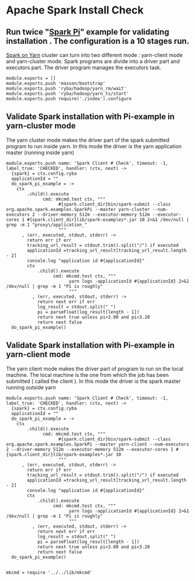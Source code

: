 # Apache Spark Install Check

## Run twice "[Spark Pi][Spark-Pi]" example for validating installation . The configuration is a 10 stages run.
[Spark on Yarn][Spark-yarn] cluster can turn into two different mode :  yarn-client mode and yarn-cluster mode.
Spark programs are divide into a driver part and executors part.
The driver program manages the executors task.

    module.exports = []
    module.exports.push 'masson/bootstrap'
    module.exports.push 'ryba/hadoop/yarn_rm/wait'
    module.exports.push 'ryba/hadoop/yarn_ts/start'
    module.exports.push require('./index').configure



## Validate Spark installation with Pi-example in yarn-cluster mode
The yarn cluster mode makes the driver part of the spark submitted program to run inside yarn.
In this mode the driver is the yarn application master (running inside yarn)


    module.exports.push name: 'Spark Client # Check', timeout: -1, label_true: 'CHECKED', handler: (ctx, next) ->
      {spark} = ctx.config.ryba
      applicationId = ""
      do_spark_pi_example = ->
        ctx
            .child().execute
                  cmd: mkcmd.test ctx, """
                        #{spark.client_dir}bin/spark-submit --class org.apache.spark.examples.SparkPi --master yarn-cluster --num-executors 2 --driver-memory 512m --executor-memory 512m --executor-cores 1 #{spark.client_dir}lib/spark-examples*.jar 10 2>&1 /dev/null | grep -m 1 "proxy\/application_"
                        """
          , (err, executed, stdout, stderr) ->
            return err if err
            tracking_url_result = stdout.trim().split("/") if executed
            applicationId =tracking_url_result[tracking_url_result.length - 2]
            console.log "application id #{applicationId}"
            ctx
                .child().execute
                      cmd: mkcmd.test ctx, """
                            yarn logs -applicationId #{applicationId} 2>&1 /dev/null | grep -m 1 "Pi is roughly"
                            """
              , (err, executed, stdout, stderr) ->
                return next err if err
                log_result = stdout.split(" ")
                pi = parseFloat(log_result[length - 1])
                return next true unless pi>3.00 and pi<3.20
                return next false
      do_spark_pi_example()

## Validate Spark installation with Pi-example in yarn-client mode
The yarn client mode makes the driver part of program to run on the local machine.
The local machine is the one from which the job has been submitted ( called the client ).
In this mode the driver is the spark master running outside yarn

    module.exports.push name: 'Spark Client # Check', timeout: -1, label_true: 'CHECKED', handler: (ctx, next) ->
      {spark} = ctx.config.ryba
      applicationId = ""
      do_spark_pi_example = ->
        ctx
            .child().execute
                  cmd: mkcmd.test ctx, """
                        #{spark.client_dir}bin/spark-submit --class org.apache.spark.examples.SparkPi --master yarn-client --num-executors 2 --driver-memory 512m --executor-memory 512m --executor-cores 1 #{spark.client_dir}lib/spark-examples*.jar 10
                        """
          , (err, executed, stdout, stderr) ->
            return err if err
            tracking_url_result = stdout.trim().split("/") if executed
            applicationId =tracking_url_result[tracking_url_result.length - 2]
            console.log "application id #{applicationId}"
            ctx
                .child().execute
                      cmd: mkcmd.test ctx, """
                            yarn logs -applicationId #{applicationId} 2>&1 /dev/null | grep -m 1 "Pi is roughly"
                            """
              , (err, executed, stdout, stderr) ->
                return next err if err
                log_result = stdout.split(" ")
                pi = parseFloat(log_result[length - 1])
                return next true unless pi>3.00 and pi<3.20
                return next false
      do_spark_pi_example()


    mkcmd = require '../../lib/mkcmd'



[Spark-Pi]:http://docs.hortonworks.com/HDPDocuments/HDP2/HDP-2.2.4/Apache_Spark_Quickstart_v224/content/run_spark_pi.html
[Spark-yarn]:http://blog.cloudera.com/blog/2014/05/apache-spark-resource-management-and-yarn-app-models/
